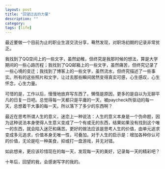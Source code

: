 ```yaml
---
layout: post
title: "回望过去的力量"
description: ""
category: 
tags: [life]
---
```


最近要做一个目前为止的职业生涯交流分享，蓦然发现，对职场初期的记录非常贫乏。

我找到了QQ空间上的一些文字，虽然幼稚，但终究是我那时候的想法，算是大学期间的一些心路历程；我找到了QQ邮箱上的一些文字，虽然痛苦，但终究记录了一些心境的变迁；我找到了博客上的一些文字，虽然流水，但终究描述了一些事实。所有的这些照片和文字，让过去那些瞬间居然变得真实可感，心生感叹，心生怀念，心生力量。

可惜的是，工作以后，慢慢地放弃写东西了。懒惰是原因，更多的是自以为无聊平凡的日复一日吧。总觉得每一天都只是平庸的一天，被paycheck所驱动的每一天，总想着干大事的每一天。所以落下了多少的东西啊？

最近在思考所谓人生的意义，迷恋上一种说法：人生的意义本身是一个伪命题，因为这种说法本身使得人生意义变成了一个有或无的东西，结果如果没有找到这个唯一的东西，就会陷入迷茫和痛苦。更好的做法应该是思考人生的价值，由单元追求变成多元追求，价值本身无唯一性，可叠加。对于人生的启示是：增加各种你认可的价值，无论是吃一种美食，抑或打一盘游戏，并无对错。

如此想来，更应该珍惜现在的每一天，发现每一天的美好，记录每一天的精彩吧？

十年后，回望的我，会感谢写字的我的。
